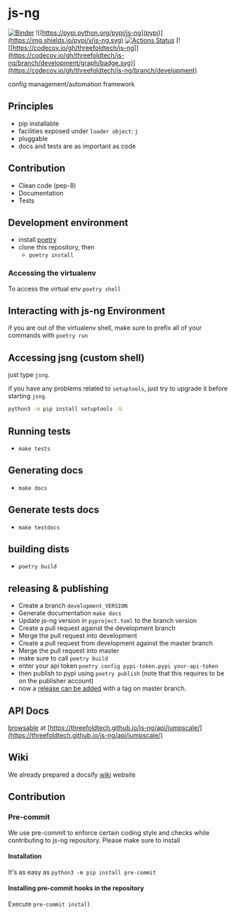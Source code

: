 # js-ng

[![Binder](https://mybinder.org/badge_logo.svg)](https://mybinder.org/v2/gh/threefoldtech/js-ng/development?filepath=docs%2Fnotebooks)
![[https://pypi.python.org/pypi/js-ng](pypi)](https://img.shields.io/pypi/v/js-ng.svg)
[![Actions Status](https://github.com/threefoldtech/js-ng/workflows/jsng-ci/badge.svg?query=branch%3Adevelopment)](https://github.com/threefoldtech/js-ng/actions?query=branch%3Adevelopment)
[![[https://codecov.io/gh/threefoldtech/js-ng]](https://codecov.io/gh/threefoldtech/js-ng/branch/development/graph/badge.svg)](https://codecov.io/gh/threefoldtech/js-ng/branch/development)

config management/automation framework

## Principles

- pip installable
- facilities exposed under `loader object`: `j`
- pluggable
- docs and tests are as important as code

## Contribution

- Clean code (pep-8)
- Documentation
- Tests

## Development environment

- install [poetry](https://poetry.eustace.io)
- clone this repository, then
  - `poetry install`

### Accessing the virtualenv

To access the virtual env `poetry shell`

## Interacting with js-ng Environment

if you are out of the virtualenv shell, make sure to prefix all of your commands with `poetry run`

## Accessing jsng (custom shell)

just type `jsng`.

if you have any problems related to `setuptools`, just try to upgrade it before starting `jsng`.

```bash
python3 -m pip install setuptools -U
```

## Running tests

- `make tests`

## Generating docs

- `make docs`

## Generate tests docs

- `make testdocs`

## building dists

- `poetry build`

## releasing & publishing

- Create a branch `development_VERSION`
- Generate documentation `make docs`
- Update js-ng version in `pyproject.toml` to the branch version
- Create a pull request against the development branch
- Merge the pull request into development
- Create a pull request from development against the master branch
- Merge the pull request into master
- make sure to call `poetry build`
- enter your api token `poetry config pypi-token.pypi your-api-token`
- then publish to pypi using `poetry publish` (note that this requires to be on the publisher account)
- now a [release can be added](https://github.com/threefoldtech/js-ng/releases/new) with a tag on master branch.

## API Docs

[browsable](https://threefoldtech.github.io/js-ng/api/jumpscale/) at [https://threefoldtech.github.io/js-ng/api/jumpscale/](https://threefoldtech.github.io/js-ng/api/jumpscale/)

## Wiki

We already prepared a docsify [wiki](https://threefoldtech.github.io/js-ng/wiki) website

## Contribution

### Pre-commit

We use pre-commit to enforce certain coding style and checks while contributing to js-ng repository. Please make sure to install

#### Installation

It's as easy as `python3 -m pip install pre-commit`

#### Installing pre-commit hooks in the repository

Execute `pre-commit install`
